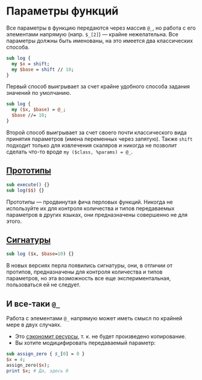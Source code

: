 Параметры функций
=================

Все параметры в функцию передаются через массив `@_`, но работа с его элементами напрямую (напр. `$_[2]`) — крайне нежелательна. Все параметры должны быть именованы, на это имеется два классических способа.

```perl
sub log {
  my $x = shift;
  my $base = shift // 10;
}
```

Первый способ выигрывает за счет крайне удобного способа задания значений по умолчанию.

```perl
sub log {
  my ($x, $base) = @_;
  $base //= 10;
}
```
  
Второй способ выигрывает за счет своего почти классического вида принятия параметров (имена переменных через запятую). Также `shift` подходит только для извлечения скаляров и никогда не позволит сделать что-то вроде `my ($class, %params) = @_`.

[Прототипы](http://perldoc.perl.org/perlsub.html#Prototypes)
------------------------------------------------------------

```perl
sub execute() {}
sub log($$) {}
```

Прототипы — продвинутая фича перловых функций. Никогда не используйте их для контроля количества и типов передаваемых параметров в других языках, они предназначены совершенно не для этого.

[Сигнатуры](http://perldoc.perl.org/perlsub.html#Signatures)
------------------------------------------------------------

```perl
sub log ($x, $base=10) {}
```

В новых версиях перла появились сигнатуры, они, в отличии от протипов, предназначены для контроля количества и типов параметров, но эта возможность все еще экспериментальная, пользоваться ей не следует.

И все-таки `@_`
---------------

Работа с элементами `@_` напрямую может иметь смысл по крайней мере в двух случаях.

* Это [сэкономит ресурсы](http://c2.com/cgi/wiki?PrematureOptimization), т. к. не будет произведено копирование.
* Вы хотите модицифировать передаваемый параметр:

```perl
sub assign_zero { $_[0] = 0 }
$x = 4;
assign_zero($x);
print $x; # Да, здесь 0
```
